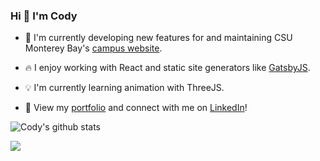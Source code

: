 ### Hi 👋 I'm Cody

- 🦦 I'm currently developing new features for and maintaining CSU Monterey Bay's [campus website](https://github.com/csumb/csumb-gatsby).

- 🔥 I enjoy working with React and static site generators like [GatsbyJS](https://www.gatsbyjs.com).

- 💡 I'm currently learning animation with ThreeJS.

- 🤝 View my [portfolio](https://codywall.com) and connect with me on [LinkedIn](https://www.linkedin.com/in/codycwall)!


![Cody's github stats](https://github-readme-stats.vercel.app/api?username=codywall&include_all_commits=true&show_icons=true&count_private=true&hide=stars&theme=graywhite)

![](https://komarev.com/ghpvc/?username=codywall)
